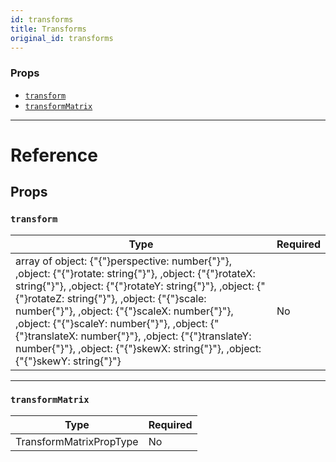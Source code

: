 ```yaml
---
id: transforms
title: Transforms
original_id: transforms
---
```


### Props

- [`transform`](transforms.md#transform)
- [`transformMatrix`](transforms.md#transformmatrix)

---

# Reference

## Props

### `transform`

| Type                                                                                                                                                                                                                                                                                                                                                                                                                                                    | Required |
| ------------------------------------------------------------------------------------------------------------------------------------------------------------------------------------------------------------------------------------------------------------------------------------------------------------------------------------------------------------------------------------------------------------------------------------------------------- | -------- |
| array of object: {"{"}perspective: number{"}"}, ,object: {"{"}rotate: string{"}"}, ,object: {"{"}rotateX: string{"}"}, ,object: {"{"}rotateY: string{"}"}, ,object: {"{"}rotateZ: string{"}"}, ,object: {"{"}scale: number{"}"}, ,object: {"{"}scaleX: number{"}"}, ,object: {"{"}scaleY: number{"}"}, ,object: {"{"}translateX: number{"}"}, ,object: {"{"}translateY: number{"}"}, ,object: {"{"}skewX: string{"}"}, ,object: {"{"}skewY: string{"}"} | No       |

---

### `transformMatrix`

| Type                    | Required |
| ----------------------- | -------- |
| TransformMatrixPropType | No       |
